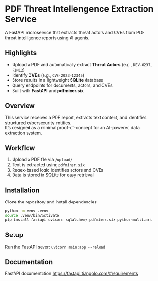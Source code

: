 # PDF Threat Intellengence Extraction Service
A FastAPI microservice that extracts threat actors and CVEs from PDF threat intelligence reports using AI agents.

## Highlights
- Upload a PDF and automatically extract **Threat Actors** (e.g., `DEV-0237`, `FIN12`)
- Identify **CVEs** (e.g., `CVE-2023-12345`)
- Store results in a lightweight **SQLite** database
- Query endpoints for documents, actors, and CVEs
- Built with **FastAPI** and **pdfminer.six**

## Overview
This service receives a PDF report, extracts text content, and identifies structured cybersecurity entities.  
It’s designed as a minimal proof-of-concept for an AI-powered data extraction system.

## Workflow
1. Upload a PDF file via `/upload/`
2. Text is extracted using `pdfminer.six`
3. Regex-based logic identifies actors and CVEs
4. Data is stored in SQLite for easy retrieval

## Installation
Clone the repository and install dependencies

```bash
python -m venv .venv
source .venv/bin/activate
pip install fastapi uvicorn sqlalchemy pdfminer.six python-multipart
```

## Setup
Run the FastAPI sever: 
```uvicorn main:app --reload```

## Documentation
FastAPI documentation https://fastapi.tiangolo.com/#requirements